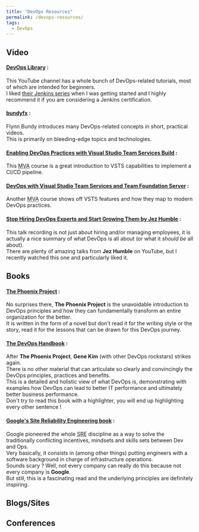 ```yaml
---
title: "DevOps Resources"
permalink: /devops-resources/
tags: 
  - DevOps
---
```


## Video  

#### [DevOps Library](https://www.youtube.com/channel/UCOnioSzUZS-ZqsRnf38V2nA/playlists) :  
This YouTube channel has a whole bunch of DevOps-related tutorials, most of which are intended for beginners.  
I liked [their Jenkins series](https://www.youtube.com/playlist?list=PL6TwUbrFsOuN-db811WkXF1hwGTexiiOH) when I was getting started and I highly recommend it if you are considering a Jenkins certification.  

#### [bundyfx](https://www.youtube.com/channel/UCKZy6c6KewxX_SnfYpOMxLg/feed) :  
Flynn Bundy introduces many DevOps-related concepts in short, practical videos.  
This is primarily on bleeding-edge topics and technologies.  

#### [Enabling DevOps Practices with Visual Studio Team Services Build](https://mva.microsoft.com/en-US/training-courses/enabling-devops-practices-with-visual-studio-team-services-build-12478) :  
This <abbr title="Microsoft Virtual Academy">MVA</abbr> course is a great introduction to VSTS capabilities to implement a CI/CD pipeline.  

#### [DevOps with Visual Studio Team Services and Team Foundation Server](https://mva.microsoft.com/en-US/training-courses/devops-with-visual-studio-team-services-and-team-foundation-server-16779) :  
Another <abbr title="Microsoft Virtual Academy">MVA</abbr> course shows off VSTS features and how they map to modern DevOps practices.  

#### [Stop Hiring DevOps Experts and Start Growing Them by Jez Humble](https://www.youtube.com/watch?v=6m9nCtyn6kE) :  
This talk recording is not just about hiring and/or managing employees, it is actually a nice summary of what DevOps is all about (or what it <em>should be</em> all about).  
There are plenty of amazing talks from **Jez Humble** on YouTube, but I recently watched this one and particularly liked it.  

## Books  

#### [The Phoenix Project](https://www.amazon.com/Phoenix-Project-DevOps-Helping-Business/dp/0988262592) :  
No surprises there, **The Phoenix Project** is the unavoidable introduction to DevOps principles and how they can fundamentally transform an entire organization for the better.  
It is written in the form of a novel but don't read it for the writing style or the story, read it for the lessons that can be drawn for this DevOps journey.  

#### [The DevOps Handbook](https://www.amazon.com/DevOps-Handbook-World-Class-Reliability-Organizations/dp/1942788002) :  
After **The Phoenix Project**, **Gene Kim** (with other DevOps rockstars) strikes again.  
There is no other material that can articulate so clearly and convincingly the DevOps principles, practices and benefits.  
This is a detailed and holistic view of what DevOps is, demonstrating with examples how DevOps can lead to better IT performance and ultimately better business performance.  
Don't try to read this book with a highlighter, you will end up highlighting every other sentence !  

#### [Google's Site Reliability Engineering book](https://landing.google.com/sre/book.html) :  
Google pioneered the whole <abbr title="Site Reliability Engineering">SRE</abbr> discipline as a way to solve the traditionally conflicting incentives, mindsets and skills sets between Dev and Ops.  
Very basically, it consists in (among other things) putting engineers with a software background in charge of infrastructure operations.  
Sounds scary ? Well, not every company can really do this because not every company is **Google**.  
But still, this is a fascinating read and the underlying principles are definitely inspiring.  

## Blogs/Sites

#### 

## Conferences  

#### 